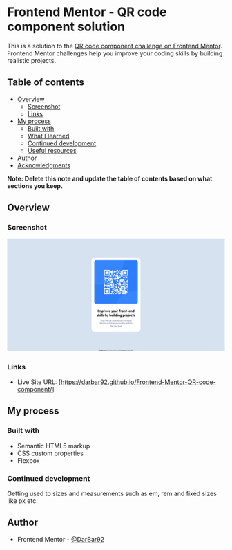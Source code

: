 # Frontend Mentor - QR code component solution

This is a solution to the [QR code component challenge on Frontend Mentor](https://www.frontendmentor.io/challenges/qr-code-component-iux_sIO_H). Frontend Mentor challenges help you improve your coding skills by building realistic projects. 

## Table of contents

- [Overview](#overview)
  - [Screenshot](#screenshot)
  - [Links](#links)
- [My process](#my-process)
  - [Built with](#built-with)
  - [What I learned](#what-i-learned)
  - [Continued development](#continued-development)
  - [Useful resources](#useful-resources)
- [Author](#author)
- [Acknowledgments](#acknowledgments)

**Note: Delete this note and update the table of contents based on what sections you keep.**

## Overview

### Screenshot

![](./images/Screenshot.png)


### Links

- Live Site URL: [https://darbar92.github.io/Frontend-Mentor-QR-code-component/]

## My process

### Built with

- Semantic HTML5 markup
- CSS custom properties
- Flexbox

### Continued development

Getting used to sizes and measurements such as em, rem and fixed sizes like px etc.

## Author

- Frontend Mentor - [@DarBar92](https://www.frontendmentor.io/profile/DarBar92)